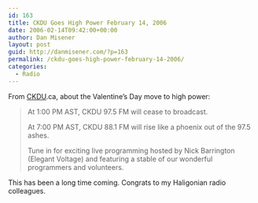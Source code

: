 ```yaml
---
id: 163
title: CKDU Goes High Power February 14, 2006
date: 2006-02-14T09:42:00+00:00
author: Dan Misener
layout: post
guid: http://danmisener.com/?p=163
permalink: /ckdu-goes-high-power-february-14-2006/
categories:
  - Radio
---
```

From [CKDU](http://ckdu.ca/).ca, about the Valentine&#8217;s Day move to high power:

> At 1:00 PM AST, CKDU 97.5 FM will cease to broadcast.
> 
> At 7:00 PM AST, CKDU 88.1 FM will rise like a phoenix out of the 97.5 ashes. 
> 
> Tune in for exciting live programming hosted by Nick Barrington (Elegant Voltage) and featuring a stable of our wonderful programmers and volunteers.

This has been a long time coming. Congrats to my Haligonian radio colleagues.